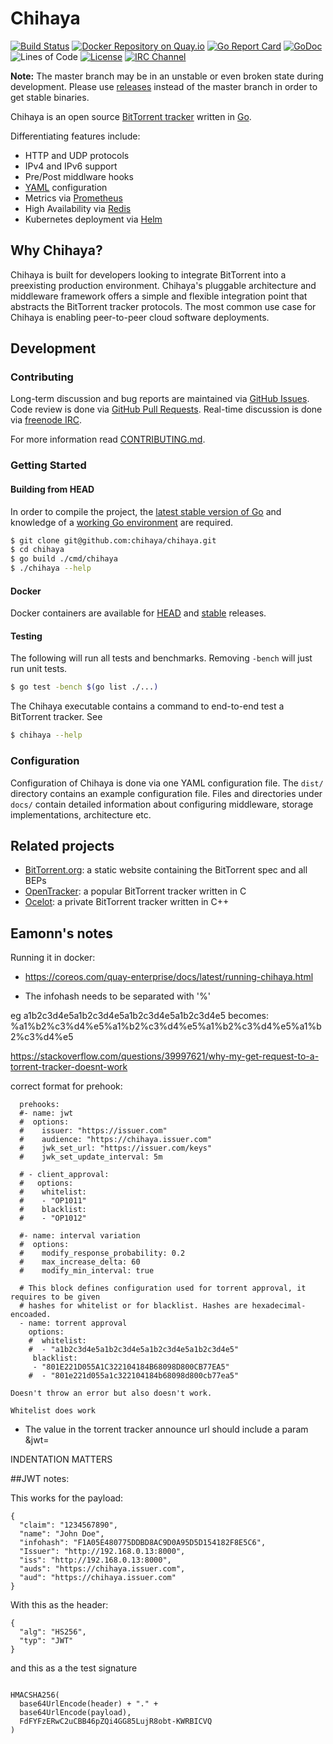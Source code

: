 # Chihaya

[![Build Status](https://api.travis-ci.org/chihaya/chihaya.svg?branch=master)](https://travis-ci.org/chihaya/chihaya)
[![Docker Repository on Quay.io](https://quay.io/repository/jzelinskie/chihaya/status "Docker Repository on Quay.io")](https://quay.io/repository/jzelinskie/chihaya)
[![Go Report Card](https://goreportcard.com/badge/github.com/chihaya/chihaya)](https://goreportcard.com/report/github.com/chihaya/chihaya)
[![GoDoc](https://godoc.org/github.com/chihaya/chihaya?status.svg)](https://godoc.org/github.com/chihaya/chihaya)
![Lines of Code](https://tokei.rs/b1/github/chihaya/chihaya)
[![License](https://img.shields.io/badge/license-BSD-blue.svg)](https://en.wikipedia.org/wiki/BSD_licenses#2-clause_license_.28.22Simplified_BSD_License.22_or_.22FreeBSD_License.22.29)
[![IRC Channel](https://img.shields.io/badge/freenode-%23chihaya-blue.svg "IRC Channel")](http://webchat.freenode.net/?channels=chihaya)

**Note:** The master branch may be in an unstable or even broken state during development.
Please use [releases] instead of the master branch in order to get stable binaries.

Chihaya is an open source [BitTorrent tracker] written in [Go].

Differentiating features include:

- HTTP and UDP protocols
- IPv4 and IPv6 support
- Pre/Post middlware hooks
- [YAML] configuration
- Metrics via [Prometheus]
- High Availability via [Redis]
- Kubernetes deployment via [Helm]

[releases]: https://github.com/chihaya/chihaya/releases
[BitTorrent tracker]: https://en.wikipedia.org/wiki/BitTorrent_tracker
[Go]: https://golang.org
[YAML]: https://yaml.org
[Prometheus]: https://prometheus.io
[Redis]: https://redis.io
[Helm]: https://helm.sh

## Why Chihaya?

Chihaya is built for developers looking to integrate BitTorrent into a preexisting production environment.
Chihaya's pluggable architecture and middleware framework offers a simple and flexible integration point that abstracts the BitTorrent tracker protocols.
The most common use case for Chihaya is enabling peer-to-peer cloud software deployments.

## Development

### Contributing

Long-term discussion and bug reports are maintained via [GitHub Issues].
Code review is done via [GitHub Pull Requests].
Real-time discussion is done via [freenode IRC].

For more information read [CONTRIBUTING.md].

[GitHub Issues]: https://github.com/chihaya/chihaya/issues
[GitHub Pull Requests]: https://github.com/chihaya/chihaya/pulls
[freenode IRC]: http://webchat.freenode.net/?channels=chihaya
[CONTRIBUTING.md]: https://github.com/chihaya/chihaya/blob/master/CONTRIBUTING.md

### Getting Started

#### Building from HEAD

In order to compile the project, the [latest stable version of Go] and knowledge of a [working Go environment] are required.

```sh
$ git clone git@github.com:chihaya/chihaya.git
$ cd chihaya
$ go build ./cmd/chihaya
$ ./chihaya --help
```

[latest stable version of Go]: https://golang.org/dl
[working Go environment]: https://golang.org/doc/code.html

#### Docker

Docker containers are available for [HEAD] and [stable] releases.

[HEAD]: https://quay.io/jzelinskie/chihaya-git
[stable]: https://quay.io/jzelinskie/chihaya

#### Testing

The following will run all tests and benchmarks.
Removing `-bench` will just run unit tests.

```sh
$ go test -bench $(go list ./...)
```

The Chihaya executable contains a command to end-to-end test a BitTorrent tracker.
See

```sh
$ chihaya --help
``` 

### Configuration

Configuration of Chihaya is done via one YAML configuration file.
The `dist/` directory contains an example configuration file.
Files and directories under `docs/` contain detailed information about configuring middleware, storage implementations, architecture etc.

## Related projects

- [BitTorrent.org](https://github.com/bittorrent/bittorrent.org): a static website containing the BitTorrent spec and all BEPs
- [OpenTracker](http://erdgeist.org/arts/software/opentracker): a popular BitTorrent tracker written in C
- [Ocelot](https://github.com/WhatCD/Ocelot): a private BitTorrent tracker written in C++


## Eamonn's notes

Running it in docker:
- https://coreos.com/quay-enterprise/docs/latest/running-chihaya.html

- The infohash needs to be separated with '%'

eg
a1b2c3d4e5a1b2c3d4e5a1b2c3d4e5a1b2c3d4e5 
becomes: 
%a1%b2%c3%d4%e5%a1%b2%c3%d4%e5%a1%b2%c3%d4%e5%a1%b2%c3%d4%e5

https://stackoverflow.com/questions/39997621/why-my-get-request-to-a-torrent-tracker-doesnt-work


correct format for prehook:

```
  prehooks:
  #- name: jwt
  #  options:
  #    issuer: "https://issuer.com"
  #    audience: "https://chihaya.issuer.com"
  #    jwk_set_url: "https://issuer.com/keys"
  #    jwk_set_update_interval: 5m

  # - client_approval:
  #   options:
  #    whitelist:
  #    - "OP1011"
  #    blacklist:
  #    - "OP1012"

  #- name: interval variation
  #  options:
  #    modify_response_probability: 0.2
  #    max_increase_delta: 60
  #    modify_min_interval: true

  # This block defines configuration used for torrent approval, it requires to be given
  # hashes for whitelist or for blacklist. Hashes are hexadecimal-encoaded.
  - name: torrent approval
    options:
    #  whitelist:
    #  - "a1b2c3d4e5a1b2c3d4e5a1b2c3d4e5a1b2c3d4e5"
     blacklist:
     - "801E221D055A1C322104184B68098D800CB77EA5"
    #  - "801e221d055a1c322104184b68098d800cb77ea5"

```

    Doesn't throw an error but also doesn't work.
    
    Whitelist does work
    
   - The value in the torrent tracker announce url should include a param &jwt=
   
   
   
   INDENTATION MATTERS


##JWT notes:

This works for the payload:
```
{
  "claim": "1234567890",
  "name": "John Doe",
  "infohash": "F1A05E480775DDBD8AC9D0A95D5D154182F8E5C6",
  "Issuer": "http://192.168.0.13:8000",
  "iss": "http://192.168.0.13:8000",
  "auds": "https://chihaya.issuer.com",
  "aud": "https://chihaya.issuer.com"
}

```
With this as the header:

```
{
  "alg": "HS256",
  "typ": "JWT"
}
```

and this as a the test signature

```

HMACSHA256(
  base64UrlEncode(header) + "." +
  base64UrlEncode(payload),
  FdFYFzERwC2uCBB46pZQi4GG85LujR8obt-KWRBICVQ
)
```
